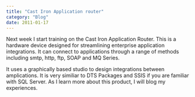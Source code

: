 ```yaml
---
title: "Cast Iron Application router"
category: "Blog"
date: 2011-01-17
---
```



Next week I start training on the Cast Iron Application Router. This is a hardware device designed for streamlining enterprise application integrations. It can connect to applications through a range of methods including smtp, http, ftp, SOAP and MQ Series.

It uses a graphically based studio to design integrations between amplications. It is very similiar to DTS Packages and SSIS if you are familiar with SQL Server. As I learn more about this product, I will blog my experiences.